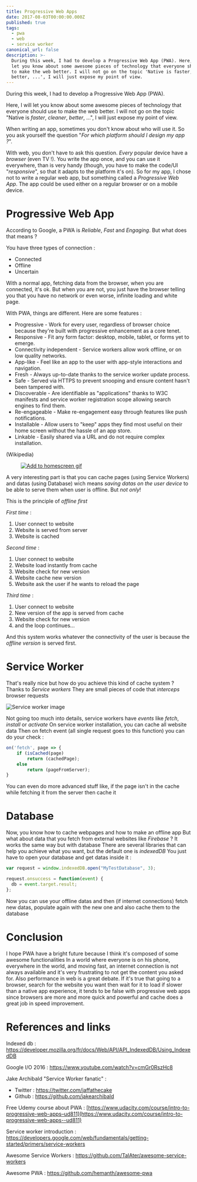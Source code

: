 ```yaml
---
title: Progressive Web Apps
date: 2017-08-03T00:00:00.000Z
published: true
tags:
  - pwa
  - web
  - service worker
canonical_url: false
description: >-
  During this week, I had to develop a Progressive Web App (PWA). Here, I will
  let you know about some awesome pieces of technology that everyone should use
  to make the web better. I will not go on the topic 'Native is faster, cleaner,
  better, ...', I will just expose my point of view.
---
```

During this week, I had to develop a Progressive Web App (PWA).

Here, I will let you know about some awesome pieces of technology that everyone should use to make the web better. I will not go on the topic "Native is *faster*, *cleaner*, *better*, ...", I will just expose my point of view.

When writing an app, sometimes you don't know about who will use it. So you ask yourself the question "*For which platform should I design my app ?*".

With web, you don't have to ask this question. *Every* popular device have a *browser* (even TV !). You write the app once, and you can use it everywhere, than is very handy (though, you have to make the code/UI "*responsive*", so that it adapts to the platform it's on). So for my app, I chose not to write a regular web app, but something called a *Progressive Web App*. The app could be used either on a regular browser or on a mobile device.

# Progressive Web App

According to Google, a PWA is *Reliable*, *Fast* and *Engaging*. But what does that means ?

You have three types of connection :

* Connected
* Offline
* Uncertain

With a normal app, fetching data from the browser, when you are connected, it's ok. But when you are not, you just have the browser telling you that you have no network or even worse, infinite loading and white page.

With PWA, things are different. Here are some features :

* Progressive - Work for every user, regardless of browser choice because they're built with progressive enhancement as a core tenet.
* Responsive - Fit any form factor: desktop, mobile, tablet, or forms yet to emerge.
* Connectivity independent - Service workers allow work offline, or on low quality networks.
* App-like - Feel like an app to the user with app-style interactions and navigation.
* Fresh - Always up-to-date thanks to the service worker update process.
* Safe - Served via HTTPS to prevent snooping and ensure content hasn't been tampered with.
* Discoverable - Are identifiable as "applications" thanks to W3C manifests and service worker registration scope allowing search engines to find them.
* Re-engageable - Make re-engagement easy through features like push notifications.
* Installable - Allow users to "keep" apps they find most useful on their home screen without the hassle of an app store.
* Linkable - Easily shared via a URL and do not require complex installation.

(Wikipedia)

<a href="https://www.youtube.com/watch?v=xkme8WFyoXw"><figure class="tmblr-full" data-orig-height="410" data-orig-width="728" data-orig-src="https://images.frandroid.com/wp-content/uploads/2017/02/progressive-web-app-pwa.gif"><img class="ui fluid rounded image" alt="Add to homescreen gif" src="https://66.media.tumblr.com/e56d5ab77a13b4267657767f8d0cb076/tumblr_inline_pjzq37qoiG1s8uopm_540.gif" data-orig-height="410" data-orig-width="728" data-orig-src="https://images.frandroid.com/wp-content/uploads/2017/02/progressive-web-app-pwa.gif"></figure></a>

A very interesting part is that you can cache pages (using Service Workers) and datas (using Database) wich means *saving datas on the user device* to be able to serve them when user is offline. But *not only*!

This is the principle of *offline first*

*First time* :

1. User connect to website
2. Website is served from server 
3. Website is cached

*Second time* : 

1. User connect to website 
2. Website load instantly from cache 
3. Website check for new version 
4. Website cache new version 
5. Website ask the user if he wants to reload the page

*Third time* : 

1. User connect to website 
2. New version of the app is served from cache 
3. Website check for new version
4. and the loop continues...

And this system works whatever the connectivity of the user is because the *offline version* is served first.

# Service Worker

That's really nice but how do you achieve this kind of cache system ? Thanks to *Service workers* They are small pieces of code that *interceps* browser requests

![Service worker image](https://infrequently.org/14/html5devconf_oct/images/sw_model.png)

Not going too much into details, service workers have *events* like *fetch*, *install* or *activate* On service worker installation, you can cache all website data
Then on fetch event (all single request goes to this function) you can do your check :

```js
on('fetch', page => {
    if (isCached(page)
        return (cachedPage);
    else
        return (pageFromServer);
}
```

You can even do more advanced stuff like, if the page isn't in the cache while fetching it from the server then cache it

# Database

Now, you know how to cache webpages and how to make an offline app But what about data that you fetch from external websites like *Firebase* ? It works the same way but with database
There are several libraries that can help you achieve what you want, but the default one is *indexedDB* You just have to open your database and get datas inside it :

```js
var request = window.indexedDB.open("MyTestDatabase", 3);

request.onsuccess = function(event) {
  db = event.target.result;
};
```

Now you can use your offline datas and then (if internet connections) fetch new datas, populate again with the new one and also cache them to the database

# Conclusion

I hope PWA have a bright future because I think it's composed of some awesome functionalities In a world where everyone is on his phone, everywhere in the world, and moving fast, an internet connection is not always available and it's very frustrating to not get the content you asked for.
Also performance in web is a great debate. If it's true that going to a browser, search for the website you want then wait for it to load if slower than a native app experience, it tends to be false with progressive web apps since browsers are more and more quick and powerful and cache does a great job in speed improvement.

# References and links

Indexed db : <https://developer.mozilla.org/fr/docs/Web/API/API_IndexedDB/Using_IndexedDB>

Google I/O 2016 : <https://www.youtube.com/watch?v=cmGr0RszHc8>

Jake Archibald "Service Worker fanatic" :

* Twitter : <https://twitter.com/jaffathecake>
* Github : <https://github.com/jakearchibald>

Free Udemy course about PWA : [https://www.udacity.com/course/intro-to-progressive-web-apps–ud811](https://www.udacity.com/course/intro-to-progressive-web-apps--ud811)

Service worker introduction : <https://developers.google.com/web/fundamentals/getting-started/primers/service-workers>

Awesome Service Workers : <https://github.com/TalAter/awesome-service-workers>

Awesome PWA : <https://github.com/hemanth/awesome-pwa>
